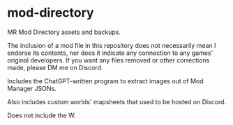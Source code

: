 # mod-directory
MR Mod Directory assets and backups.

The inclusion of a mod file in this repository does not necessarily mean I endorse its contents, nor does it indicate any connection to any games' original developers. If you want any files removed or other corrections made, please DM me on Discord.

Includes the ChatGPT-written program to extract images out of Mod Manager JSONs.

Also includes custom worlds' mapsheets that used to be hosted on Discord.

Does not include the W.
